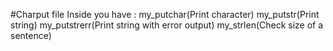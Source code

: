 #Charput file
Inside you have :
my_putchar(Print character)
my_putstr(Print string)
my_putstrerr(Print string with error output)
my_strlen(Check size of a sentence)